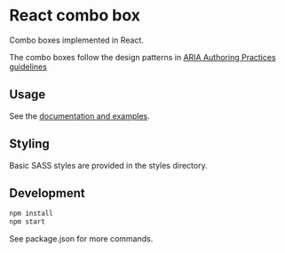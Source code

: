 # React combo box

Combo boxes implemented in React.

The combo boxes follow the design patterns in [ARIA Authoring Practices guidelines][1] 

## Usage

See the [documentation and examples][2].

## Styling

Basic SASS styles are provided in the styles directory.

## Development

```bash
npm install
npm start
```

See package.json for more commands.

[1]: https://w3c.github.io/aria-practices/
[2]: https://xxxx
